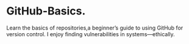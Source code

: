 # GitHub-Basics.
Learn the basics of repositories,a beginner’s guide to using GitHub for version control. 
I enjoy finding vulnerabilities in systems—ethically.
